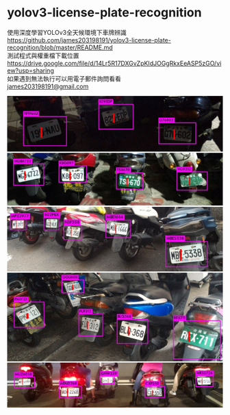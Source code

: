 ﻿# yolov3-license-plate-recognition
使用深度學習YOLOv3全天候環境下車牌辨識  
https://github.com/james203198191/yolov3-license-plate-recognition/blob/master/README.md  
測試程式與權重檔下載位置  
https://drive.google.com/file/d/14Lr5R17DXGvZpKIdJOGgRkxEeASP5zGO/view?usp=sharing   
如果遇到無法執行可以用電子郵件詢問看看  
james203198191@gmail.com  

![ScreenShot](000104.jpg)
![ScreenShot](000132.jpg)
![ScreenShot](300209.jpg)
![ScreenShot](300225.jpg)
![ScreenShot](400041.jpg)
